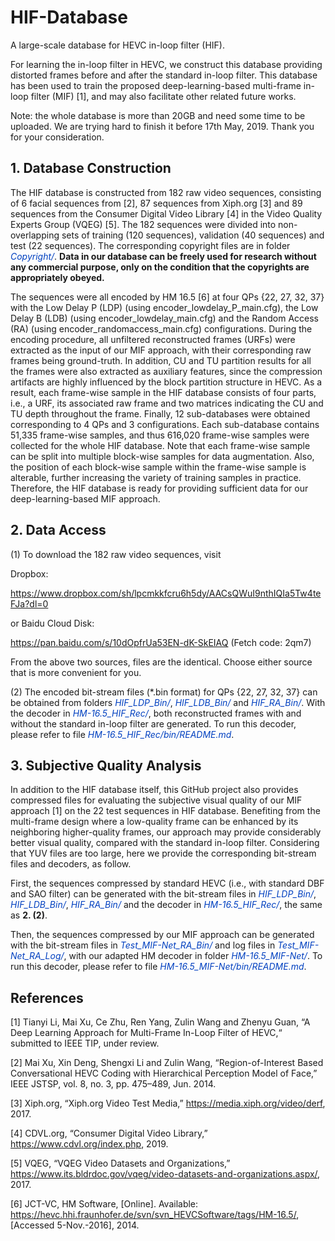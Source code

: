 # HIF-Database

A large-scale database for HEVC in-loop filter (HIF).

For learning the in-loop filter in HEVC, we construct this database providing distorted frames before and after the standard in-loop filter. This database has been used to train the proposed deep-learning-based multi-frame in-loop filter (MIF) [1], and may also facilitate other related future works. 

Note: the whole database is more than 20GB and need some time to be uploaded. We are trying hard to finish it before 17th May, 2019. Thank you for your consideration.

## 1. Database Construction

The HIF database is constructed from 182 raw video sequences, consisting of 6 facial sequences from [2], 87 sequences from Xiph.org [3] and 89 sequences from the Consumer Digital Video Library [4] in the Video Quality Experts Group (VQEG) [5]. The 182 sequences were divided into non-overlapping sets of training (120 sequences), validation (40 sequences) and test (22 sequences). The corresponding copyright files are in folder <font color="#0040c0">*Copyright/*</font>. **Data in our database can be freely used for research without any commercial purpose, only on the condition that the copyrights are appropriately obeyed.**

The sequences were all encoded by HM 16.5 [6] at four QPs {22, 27, 32, 37} with the Low Delay P (LDP) (using encoder\_lowdelay\_P\_main.cfg), the Low Delay B (LDB) (using encoder\_lowdelay\_main.cfg) and the Random Access (RA) (using encoder\_randomaccess\_main.cfg) configurations. During the encoding procedure, all unfiltered reconstructed frames (URFs) were extracted as the input of our MIF approach, with their corresponding raw frames being ground-truth. In addition, CU and TU partition results for all the frames were also extracted as auxiliary features, since the compression artifacts are highly influenced by the block partition structure in HEVC. As a result, each frame-wise sample in the HIF database consists of four parts, i.e., a URF, its associated raw frame and two matrices indicating the CU and TU depth throughout the frame. Finally, 12 sub-databases were obtained corresponding to 4 QPs and 3 configurations. Each sub-database contains 51,335 frame-wise samples, and thus 616,020 frame-wise samples were collected for the whole HIF database. Note that each frame-wise sample can be split into multiple block-wise samples for data augmentation. Also, the position of each block-wise sample within the frame-wise sample is alterable, further increasing the variety of training samples in practice. Therefore, the HIF database is ready for providing sufficient data for our deep-learning-based MIF approach.

## 2. Data Access

(1) To download the 182 raw video sequences, visit

Dropbox:

https://www.dropbox.com/sh/lpcmkkfcru6h5dy/AACsQWuI9nthIQIa5Tw4teFJa?dl=0

or Baidu Cloud Disk:

https://pan.baidu.com/s/10dOpfrUa53EN-dK-SkEIAQ (Fetch code: 2qm7)

From the above two sources, files are the identical. Choose either source that is more convenient for you.

(2) The encoded bit-stream files (\*.bin format) for QPs {22, 27, 32, 37} can be obtained from folders <font color="#0040c0">*HIF_LDP_Bin/*</font>, <font color="#0040c0">*HIF_LDB_Bin/*</font> and <font color="#0040c0">*HIF_RA_Bin/*</font>. With the decoder in <font color="#0040c0">*HM-16.5_HIF_Rec/*</font>, both reconstructed frames with and without the standard in-loop filter are generated. To run this decoder, please refer to file <font color="#0040c0">*HM-16.5_HIF_Rec/bin/README.md*</font>.

## 3. Subjective Quality Analysis

In addition to the HIF database itself, this GitHub project also provides compressed files for evaluating the subjective visual quality of our MIF approach [1] on the 22 test sequences in HIF database. Benefiting from the multi-frame design where a low-quality frame can be enhanced by its neighboring higher-quality frames, our approach may provide considerably better visual quality, compared with the standard in-loop filter. Considering that YUV files are too large, here we provide the corresponding bit-stream files and decoders, as follow.

First, the sequences compressed by standard HEVC (i.e., with standard DBF and SAO filter) can be generated with the bit-stream files in <font color="#0040c0">*HIF_LDP_Bin/*</font>, <font color="#0040c0">*HIF_LDB_Bin/*</font>, <font color="#0040c0">*HIF_RA_Bin/*</font> and the decoder in <font color="#0040c0">*HM-16.5_HIF_Rec/*</font>, the same as **2. (2)**.

Then, the sequences compressed by our MIF approach can be generated with the bit-stream files in <font color="#0040c0">*Test_MIF-Net_RA_Bin/*</font> and log files in <font color="#0040c0">*Test_MIF-Net_RA_Log/*</font>, with our adapted HM decoder in folder <font color="#0040c0">*HM-16.5_MIF-Net/*</font>. To run this decoder, please refer to file <font color="#0040c0">*HM-16.5_MIF-Net/bin/README.md*</font>.

## References

[1] Tianyi Li, Mai Xu, Ce Zhu, Ren Yang, Zulin Wang and Zhenyu Guan, “A Deep Learning Approach for Multi-Frame In-Loop Filter of HEVC,“ submitted to IEEE TIP, under review.

[2] Mai Xu, Xin Deng, Shengxi Li and Zulin Wang, “Region-of-Interest Based Conversational HEVC Coding with Hierarchical Perception Model of Face,” IEEE JSTSP, vol. 8, no. 3, pp. 475–489, Jun. 2014.

[3] Xiph.org, “Xiph.org Video Test Media,” https://media.xiph.org/video/derf, 2017.

[4] CDVL.org, “Consumer Digital Video Library,” https://www.cdvl.org/index.php, 2019.

[5] VQEG, “VQEG Video Datasets and Organizations,” https://www.its.bldrdoc.gov/vqeg/video-datasets-and-organizations.aspx/, 2017.

[6] JCT-VC, HM Software, [Online]. Available: https://hevc.hhi.fraunhofer.de/svn/svn_HEVCSoftware/tags/HM-16.5/, [Accessed 5-Nov.-2016], 2014.
